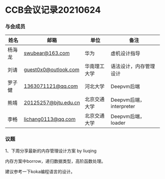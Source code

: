 # CCB会议记录20210624

### 与会成员

| 姓名   | 邮箱                                      | 单位         | 备注                    |
| ------ | ----------------------------------------- | ------------ | ----------------------- |
| 杨海龙 | [swubear@163.com](mailto:swubear@163.com) | 华为         | 虚机设计指导            |
| 刘请   | guest0x0@outlook.com                      | 华南理工大学 | 语法设计，内存管理设计  |
| 罗子健 | 1363071121@qq.com                         | 河北大学     | Deepvm后端              |
| 熊靖   | 20125257@bjtu.edu.cn                      | 北京交通大学 | Deepvm后端，interpreter |
| 李畅   | lichang0113@qq.com                        | 北京交通大学 | Deepvm后端，loader      |

### 议题

1、下周分享最新的内存管理设计方案 by liuqing

内存方案中borrow，递归数据类型，高阶函数处理。

建议参考一下koka编程语言的设计。